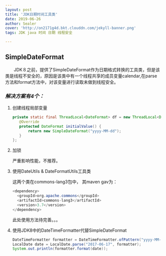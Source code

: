 ```yaml
---
layout: post
title: 'JDK日期时间工具类'
date: 2019-06-26
author: Sealer
cover: 'http://on2171g4d.bkt.clouddn.com/jekyll-banner.png'
tags: JDK java 时间 日期 线程安全  

---
```

## SimpleDateFormat

　　JDK８之前，提供了SimpleDateFormat作为日期格式转换的工具类，但是该类是线程不安全的，原因是该类中有一个线程共享的成员变量calendar,在parse方法和format方法中，对该变量进行读取未做到线程安全。

### **_解决方案有4个：_**

  1. 创建线程局部变量
　　
       ```java
       private static final ThreadLocal<DateFormat> df = new ThreadLocal<DateFormat>() {
          @Override
          protected DateFormat initialValue() {
              return new SimpleDateFormat("yyyy-MM-dd");
          }
       };　　
       ```
  2. 加锁
  
     严重影响性能，不推荐。

  3. 使用DateUtils & DateFormatUtils工具类
  
     这两个类在commons-lang3包中， 其maven gav为：

     ```java
     <dependency>
       <groupId>org.apache.commons</groupId>
       <artifactId>commons-lang3</artifactId>
       <version>3.7</version>
     </dependency>
     ```

     此处使用方法待完善。。。

  4. 使用JDK8中的DateTimeFormatter代替SimpleDateFormat

     ```java
     DateTimeFormatter formatter = DateTimeFormatter.ofPattern("yyyy-MM-dd");
     LocalDate date = LocalDate.parse("2017-06-17", formatter);
     System.out.println(formatter.format(date));
     ```

     
